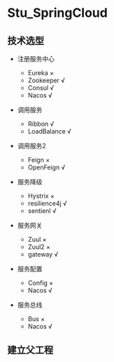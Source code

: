 # Stu_SpringCloud

## 技术选型

* 注册服务中心
  - Eureka ×
  - Zookeeper √
  - Consul √
  - Nacos √

* 调用服务
  - Ribbon √
  - LoadBalance √

* 调用服务2
  - Feign ×
  - OpenFeign √

* 服务降级
  - Hystrix ×
  - resilience4j √
  - sentienl √

* 服务网关
  - Zuul ×
  - Zuul2 ×
  - gateway √

* 服务配置
  - Config ×
  - Nacos √

* 服务总线
  - Bus ×
  - Nacos √

## 建立父工程

